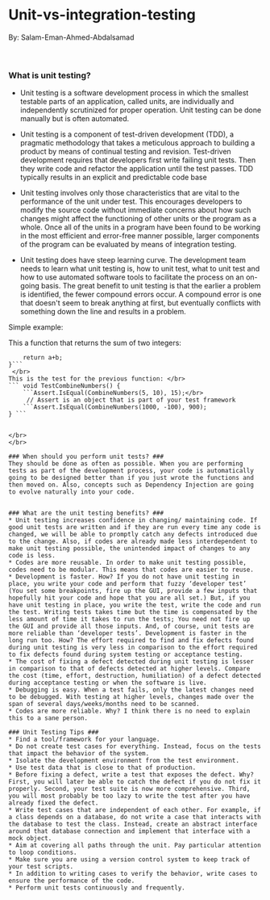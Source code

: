 # Unit-vs-integration-testing #
By: Salam-Eman-Ahmed-Abdalsamad
</br>
</br>
</br>


### What is unit testing? ###
* Unit testing is a software development process in which the smallest testable parts of an application, called units, are individually and independently scrutinized for proper operation. Unit testing can be done manually but is often automated.

* Unit testing is a component of test-driven development (TDD), a pragmatic methodology that takes a meticulous approach to building a product by means of continual testing and revision. Test-driven development requires that developers first write failing unit tests. Then they write code and refactor the application until the test passes. TDD typically results in an explicit and predictable code base
* Unit testing involves only those characteristics that are vital to the performance of the unit under test. This encourages developers to modify the source code without immediate concerns about how such changes might affect the functioning of other units or the program as a whole. Once all of the units in a program have been found to be working in the most efficient and error-free manner possible, larger components of the program can be evaluated by means of integration testing.


* Unit testing does have steep learning curve. The development team needs to learn what unit testing is, how to unit test, what to unit test and how to use automated software tools to facilitate the process on an on-going basis.  The great benefit to unit testing is that the earlier a problem is identified, the fewer compound errors occur. A compound error is one that doesn't seem to break anything at first, but eventually conflicts with something down the line and results in a problem.

Simple example:

This a function that returns the sum of two integers:

```int CombineNumbers(int a, int b)  {
    return a+b;
}```
 </br>
This is the test for the previous function: </br>
``` void TestCombineNumbers() {
    ```Assert.IsEqual(CombineNumbers(5, 10), 15);</br>
     // Assert is an object that is part of your test framework
    ```Assert.IsEqual(CombineNumbers(1000, -100), 900);
} ```


</br>
</br>

### When should you perform unit tests? ###
They should be done as often as possible. When you are performing tests as part of the development process, your code is automatically going to be designed better than if you just wrote the functions and then moved on. Also, concepts such as Dependency Injection are going to evolve naturally into your code.


### What are the unit testing benefits? ###
* Unit testing increases confidence in changing/ maintaining code. If good unit tests are written and if they are run every time any code is changed, we will be able to promptly catch any defects introduced due to the change. Also, if codes are already made less interdependent to make unit testing possible, the unintended impact of changes to any code is less.
* Codes are more reusable. In order to make unit testing possible, codes need to be modular. This means that codes are easier to reuse.
* Development is faster. How? If you do not have unit testing in place, you write your code and perform that fuzzy ‘developer test’ (You set some breakpoints, fire up the GUI, provide a few inputs that hopefully hit your code and hope that you are all set.) But, if you have unit testing in place, you write the test, write the code and run the test. Writing tests takes time but the time is compensated by the less amount of time it takes to run the tests; You need not fire up the GUI and provide all those inputs. And, of course, unit tests are more reliable than ‘developer tests’. Development is faster in the long run too. How? The effort required to find and fix defects found during unit testing is very less in comparison to the effort required to fix defects found during system testing or acceptance testing.
* The cost of fixing a defect detected during unit testing is lesser in comparison to that of defects detected at higher levels. Compare the cost (time, effort, destruction, humiliation) of a defect detected during acceptance testing or when the software is live.
* Debugging is easy. When a test fails, only the latest changes need to be debugged. With testing at higher levels, changes made over the span of several days/weeks/months need to be scanned.
* Codes are more reliable. Why? I think there is no need to explain this to a sane person.

### Unit Testing Tips ###
* Find a tool/framework for your language.
* Do not create test cases for everything. Instead, focus on the tests that impact the behavior of the system.
* Isolate the development environment from the test environment.
* Use test data that is close to that of production.
* Before fixing a defect, write a test that exposes the defect. Why? First, you will later be able to catch the defect if you do not fix it properly. Second, your test suite is now more comprehensive. Third, you will most probably be too lazy to write the test after you have already fixed the defect.
* Write test cases that are independent of each other. For example, if a class depends on a database, do not write a case that interacts with the database to test the class. Instead, create an abstract interface around that database connection and implement that interface with a mock object.
* Aim at covering all paths through the unit. Pay particular attention to loop conditions.
* Make sure you are using a version control system to keep track of your test scripts.
* In addition to writing cases to verify the behavior, write cases to ensure the performance of the code.
* Perform unit tests continuously and frequently.
